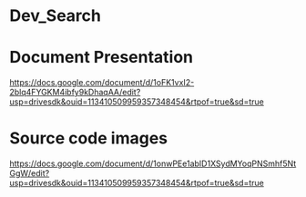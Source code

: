 # Dev_Search
# Document Presentation 
https://docs.google.com/document/d/1oFK1vxI2-2blq4FYGKM4ibfy9kDhaqAA/edit?usp=drivesdk&ouid=113410509959357348454&rtpof=true&sd=true

# Source code images
https://docs.google.com/document/d/1onwPEe1abID1XSydMYoqPNSmhf5NtGgW/edit?usp=drivesdk&ouid=113410509959357348454&rtpof=true&sd=true